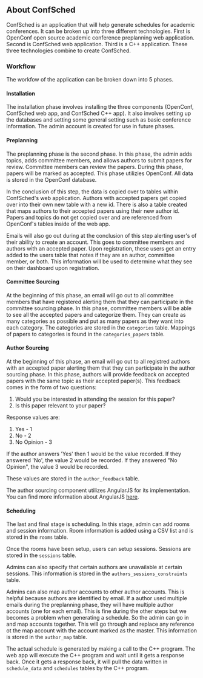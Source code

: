 ## About ConfSched

ConfSched is an application that will help generate schedules for academic conferences. It can be broken up into three different technologies. First is OpenConf open source academic conference preplanning web application. Second is ConfSched web application. Third is a C++ application. These three technologies combine to create ConfSched.

### Workflow

The workfow of the application can be broken down into 5 phases.

#### Installation

The installation phase involves installing the three components (OpenConf, ConfSched web app, and ConfSched C++ app). It also involves setting up the databases and setting some general setting such as basic conference information. The admin account is created for use in future phases.

#### Preplanning

The preplanning phase is the second phase. In this phase, the admin adds topics, adds committee members, and allows authors to submit papers for review. Committee members can review the papers. During this phase, papers will be marked as accepted. This phase utilizies OpenConf. All data is stored in the OpenConf database. 

In the conclusion of this step, the data is copied over to tables within ConfSched's web application. Authors with accepted papers get copied over into their own new table with a new id. There is also a table created that maps authors to their accepted papers using their new author id. Papers and topics do not get copied over and are referenced from OpenConf's tables inside of the web app. 

Emails will also go out during at the conclusion of this step alerting user's of their ability to create an account. This goes to committee members and authors with an accepted paper. Upon registration, these users get an entry added to the users table that notes if they are an author, committee member, or both. This information will be used to determine what they see on their dashboard upon registration.

#### Committee Sourcing
At the beginning of this phase, an email will go out to all committee members that have registered alerting them that they can participate in the committee sourcing phase. In this phase, committee members will be able to see all the accepted papers and categorize them. They can create as many categories as possible and put as many papers as they want into each category. The categories are stored in the <code>categories</code> table. Mappings of papers to categories is found in the <code>categories_papers</code> table.

#### Author Sourcing

At the beginning of this phase, an email will go out to all registred authors with an accepted paper alerting them that they can participate in the author sourcing phase. In this phase, authors will provide feedback on accepted papers with the same topic as their accepted paper(s). This feedback comes in the form of two questions:

1. Would you be interested in attending the session for this paper?
2. Is this paper relevant to your paper?

Response values are:

1. Yes - 1
2. No - 2
3. No Opinion - 3

If the author answers 'Yes' then 1 would be the value recorded. If they answered 'No', the value 2 would be recorded. If they answered "No Opinion", the value 3 would be recorded.

These values are stored in the <code>author_feedback</code> table.

The author sourcing component utilizes AngularJS for its implementation. You can find more information about AngularJS [here](https://angularjs.org/).

#### Scheduling

The last and final stage is scheduling. In this stage, admin can add rooms and session information. Room information is added using a CSV list and is stored in the <code>rooms</code> table.

Once the rooms have been setup, users can setup sessions. Sessions are stored in the <code>sessions</code> table.

Admins can also specify that certain authors are unavailable at certain sessions. This information is stored in the <code>authors_sessions_constraints</code> table.

Admins can also map author accounts to other author accounts. This is helpful because authors are identified by email. If a author used multiple emails during the preplanning phase, they will have multiple author accounts (one for each email). This is fine during the other steps but we becomes a problem when generating a schedule. So the admin can go in and map accounts together. This will go through and replace any reference ot the map account with the account marked as the master. This information is stored in the <code>author_map</code> table.

The actual schedule is generated by making a call to the C++ program. The web app will execute the C++ program and wait until it gets a response back. Once it gets a response back, it will pull the data written in <code>schedule_data</code> and <code>schedules</code> tables by the C++ program.
